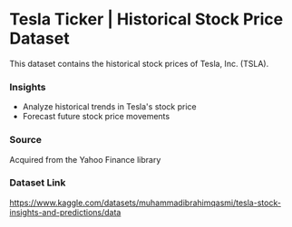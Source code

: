 # **Tesla Ticker | Historical Stock Price Dataset**

This dataset contains the historical stock prices of Tesla, Inc. (TSLA).

### Insights
- Analyze historical trends in Tesla's stock price
- Forecast future stock price movements

### Source
Acquired from the Yahoo Finance library

### Dataset Link 
https://www.kaggle.com/datasets/muhammadibrahimqasmi/tesla-stock-insights-and-predictions/data